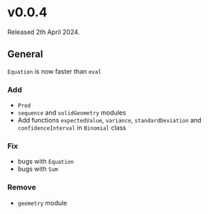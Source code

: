 # v0.0.4
Released 2th April 2024.

## General
`Equation` is now faster than `eval`

### Add
- `Prod`
- `sequence` and `solidGeometry` modules
- Add functions `expectedValue`, `variance`, `standardDeviation` and `confidenceInterval` in `Binomial` class

### Fix
- bugs with `Equation`
- bugs with `Sum`

### Remove
- `geometry` module